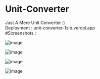 # Unit-Converter
Just A Mere Unit Converter :)
<br/>
Deployment : unit-converter-1sib.vercel.app
<br/>
#Screenshots :


![image](https://github.com/Dee-Codez/Unit-Converter/assets/114132607/dd59e68f-7cd2-498d-b758-08d13927baaf)

![image](https://github.com/Dee-Codez/Unit-Converter/assets/114132607/4b09cb68-dea9-4fb5-8cc2-4ae9cf1c6387)

![image](https://github.com/Dee-Codez/Unit-Converter/assets/114132607/17029cec-9587-43f2-8646-dcfb139f4100)

![image](https://github.com/Dee-Codez/Unit-Converter/assets/114132607/04e2ffe3-afc3-4ac8-89e7-5330e40f61ca)
